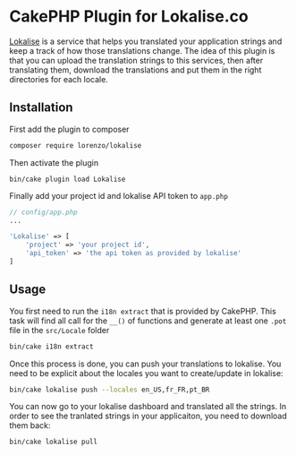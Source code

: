 # CakePHP Plugin for Lokalise.co

[Lokalise](https://lokalise.co) is a service that helps you translated your application strings and keep a track of how those translations
change. The idea of this plugin is that you can upload the translation strings to this services, then after
translating them, download the translations and put them in the right directories for each locale.

## Installation

First add the plugin to composer

```sh
composer require lorenzo/lokalise
```

Then activate the plugin

```
bin/cake plugin load Lokalise
```

Finally add your project id and lokalise API token to `app.php`

```php
// config/app.php
...

'Lokalise' => [
    'project' => 'your project id',
    'api_token' => 'the api token as provided by lokalise'
]
```

## Usage

You first need to run the `i18n extract` that is provided by CakePHP. This task will find all call for the
`__()` of functions and generate at least one `.pot` file in the `src/Locale` folder


```sh
bin/cake i18n extract
```

Once this process is done, you can push your translations to lokalise. You need to be explicit about the locales
you want to create/update in lokalise:


```sh
bin/cake lokalise push --locales en_US,fr_FR,pt_BR
```

You can now go to your lokalise dashboard and translated all the strings. In order to see the tranlated strings in
your applicaiton, you need to download them back:


```sh
bin/cake lokalise pull
```
